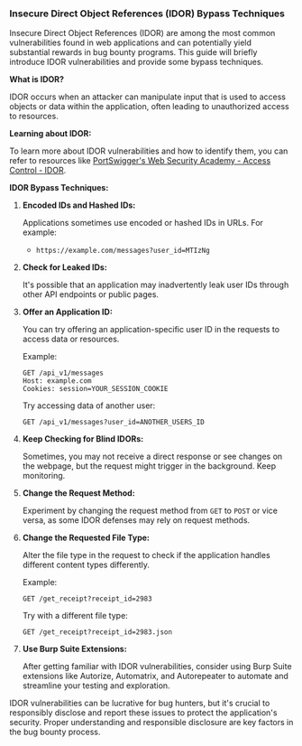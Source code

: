 ### Insecure Direct Object References (IDOR) Bypass Techniques

Insecure Direct Object References (IDOR) are among the most common vulnerabilities found in web applications and can potentially yield substantial rewards in bug bounty programs. This guide will briefly introduce IDOR vulnerabilities and provide some bypass techniques.

**What is IDOR?**

IDOR occurs when an attacker can manipulate input that is used to access objects or data within the application, often leading to unauthorized access to resources.

**Learning about IDOR:**

To learn more about IDOR vulnerabilities and how to identify them, you can refer to resources like [PortSwigger's Web Security Academy - Access Control - IDOR](https://portswigger.net/web-security/access-control/idor).

**IDOR Bypass Techniques:**

1. **Encoded IDs and Hashed IDs:**

   Applications sometimes use encoded or hashed IDs in URLs. For example:
   - `https://example.com/messages?user_id=MTIzNg`

2. **Check for Leaked IDs:**

   It's possible that an application may inadvertently leak user IDs through other API endpoints or public pages.

3. **Offer an Application ID:**

   You can try offering an application-specific user ID in the requests to access data or resources.

   Example:
   ```http
   GET /api_v1/messages
   Host: example.com
   Cookies: session=YOUR_SESSION_COOKIE
   ```

   Try accessing data of another user:
   ```http
   GET /api_v1/messages?user_id=ANOTHER_USERS_ID
   ```

4. **Keep Checking for Blind IDORs:**

   Sometimes, you may not receive a direct response or see changes on the webpage, but the request might trigger in the background. Keep monitoring.

5. **Change the Request Method:**

   Experiment by changing the request method from `GET` to `POST` or vice versa, as some IDOR defenses may rely on request methods.

6. **Change the Requested File Type:**

   Alter the file type in the request to check if the application handles different content types differently.

   Example:
   ```http
   GET /get_receipt?receipt_id=2983
   ```

   Try with a different file type:
   ```http
   GET /get_receipt?receipt_id=2983.json
   ```

7. **Use Burp Suite Extensions:**

   After getting familiar with IDOR vulnerabilities, consider using Burp Suite extensions like Autorize, Automatrix, and Autorepeater to automate and streamline your testing and exploration.

IDOR vulnerabilities can be lucrative for bug hunters, but it's crucial to responsibly disclose and report these issues to protect the application's security. Proper understanding and responsible disclosure are key factors in the bug bounty process.
